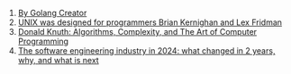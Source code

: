 1. [By Golang Creator](https://youtu.be/rFejpH_tAHM?si=DR8Mlk-CTw0vDZVa)
2. [UNIX was designed for programmers Brian Kernighan and Lex Fridman](https://youtu.be/v0ON23Y4W68?si=hV34NcC5-yI6Rt8S)
3. [Donald Knuth: Algorithms, Complexity, and The Art of Computer Programming](https://youtu.be/2BdBfsXbST8?si=WWyhwJuwJfnHr5tk)
4. [The software engineering industry in 2024: what changed in 2 years, why, and what is next](https://youtu.be/VpPPHDxR9aM?si=5OzB8ExnqWbffOh2)
